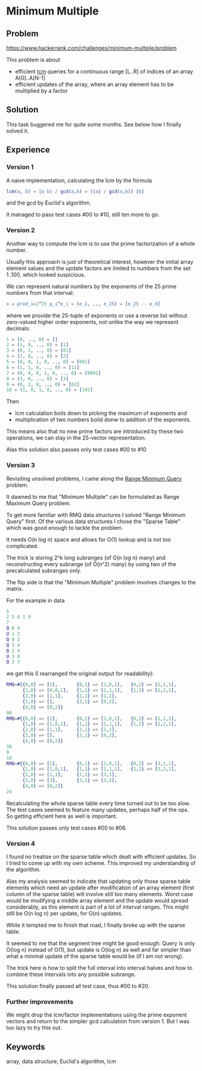 # Minimum Multiple

## Problem
https://www.hackerrank.com/challenges/minimum-multiple/problem

This problem is about
- efficient [lcm](https://en.wikipedia.org/wiki/Least_common_multiple) queries for a
  continuous range [L..R] of indices of an array A[0]..A[N-1]
- efficient updates of the array, where an array element has to be multiplied by a factor

## Solution
This task buggered me for quite some months. See below how I finally solved it.

## Experience

### Version 1
A naive implementation, calculating the lcm by the formula
```erlang
lcm(a, b) = |a b| / gcd(a,b) = (|a| / gcd(a,b)) |b|
```
and the gcd by Euclid's algorithm.

It managed to pass test cases #00 to #10, still ten more to go.

### Version 2
Another way to compute the lcm is to use the prime factorization of a whole number.

Usually this approach is just of theoretical interest, however the initial array 
element values and the update factors are limited to numbers from the set 1..100,
which looked suspicious.

We can represent natural numbers by the exponents of the 25 prime numbers 
from that interval:
```erlang
x = prod_i=1^25 p_i^e_i = (e_1, .., e_25) = [e_25 -- e_d]
```
where we provide the 25-tuple of exponents or use a reverse list without 
zero-valued higher order exponents, not unlike the way we represent decimals:
```erlang
1 = (0, .., 0) = []
2 = (1, 0, .., 0) = [1]
3 = (0, 1, .., 0) = [01]
4 = (2, 0, .., 0) = [2]
5 = (0, 0, 1, 0, .., 0) = [001]
6 = (1, 1, 0, .., 0) = [11]
7 = (0, 0, 0, 1, 0, .., 0) = [0001]
8 = (3, 0, .., 0) = [3]
9 = (0, 2, 0, .., 0) = [02]
10 = (1, 0, 1, 0, .., 0) = [101]
```

Then 
- lcm calculation boils down to picking the maximum of exponents and 
- multiplication of two numbers boild donw to addition of the exponents.

This means also that no new prime factors are introduced by these two operations,
we can stay in the 25-vector representation.

Alas this solution also passes only test cases #00 to #10

### Version 3
Revisiting unsolved problems, I came along the 
[Range Minimum Query](https://github.com/mvw/hackerrank/tree/master/Functional%20Programming/Functional%20Structures/Range%20Minimum%20Query)
problem.

It dawned to me that "Minimum Multiple" can be formulated as Range Maximum Query problem.

To get more familiar with RMQ data structures I solved "Range Minimum Query" first.
Of the various data structures I chose the "Sparse Table" which was good enough to tackle the problem.

It needs O(n log n) space and allows for O(1) lookup and is not too complicated. 

The trick is storing 2^k long subranges (of O(n log n) many) and reconstructing 
every subrange (of O(n^2) many) by using two of the precalculated subranges only.

The flip side is that the "Minimum Multiple" problem involves changes to the matrix.

For the example in data
```erlang
5
2 5 6 1 9
7
Q 0 4
U 1 2
Q 0 2
Q 3 4
Q 2 4
U 3 8
Q 2 3
```

we get this (I rearranged the original output for readability):
```erlang
RMQ=#{{0,0} => [1],       {0,1} => [1,0,1],   {0,2} => [1,1,1],
      {1,0} => [0,0,1],   {1,1} => [1,1,1],   {1,2} => [1,2,1],
      {2,0} => [1,1],     {2,1} => [1,1],
      {3,0} => [],        {3,1} => [0,2],
      {4,0} => [0,2]}
90
RMQ=#{{0,0} => [1],       {0,1} => [1,0,1],   {0,2} => [1,1,1],
      {1,0} => [1,0,1],   {1,1} => [1,1,1],   {1,2} => [1,2,1],
      {2,0} => [1,1],     {2,1} => [1,1],
      {3,0} => [],        {3,1} => [0,2],
      {4,0} => [0,2]}
30
9
18
RMQ=#{{0,0} => [1],       {0,1} => [1,0,1],   {0,2} => [3,1,1],
      {1,0} => [1,0,1],   {1,1} => [1,1,1],   {1,2} => [3,2,1],
      {2,0} => [1,1],     {2,1} => [3,1],
      {3,0} => [3],       {3,1} => [3,2],
      {4,0} => [0,2]}
24
```

Recalculating the whole sparse table every time turned out to be too slow. 
The test cases seemed to feature many updates, perhaps half of the ops. 
So getting efficient here as well is important.

This solution passes only test cases #00 to #06.

### Version 4
I found no treatise on the sparse table which dealt with efficient updates. 
So I tried to come up with my own scheme. This improved my understanding of the algorithm.

Alas my analysis seemed to indicate that updating only those sparse table elements which need an update after
modification of an array element (first column of the sparse table) will involve still too many elements.
Worst case would be modifying a middle array element and the update would spread considerably, as this element is
part of a lot of interval ranges. 
This might still be O(n log n) per update, for O(n) updates. 

While it tempted me to finish that road, I finally broke up with the sparse table.

It seemed to me that the segment tree might be good enough:
Query is only O(log n) instead of O(1), but update is O(log n) as well and far simpler than what a minimal
update of the sparse table would be (if I am not wrong).

The trick here is how to split the full interval into interval halves and how to combine these intervals into
any possible subrange.

This solution finally passed all test case, thus #00 to #20.

### Further improvements ###
We might drop the lcm/factor implementations using the prime exponent vectors and return to the simpler gcd
calculation from version 1. But I was too lazy to try this out.

## Keywords
array, data structure, Euclid's algorithm, lcm
